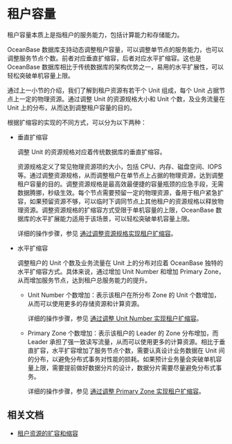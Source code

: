 # 租户容量

租户容量本质上是指租户的服务能力，包括计算能力和存储能力。

OceanBase 数据库支持动态调整租户容量，可以调整单节点的服务能力，也可以调整服务节点个数。前者对应垂直扩缩容，后者对应水平扩缩容。这也是 OceanBase 数据库相比于传统数据库的架构优势之一，易用的水平扩展性，可以轻松突破单机容量上限。

通过上一小节的介绍，我们了解到租户资源有若干个 Unit 组成，每个 Unit 占据节点上一定的物理资源。通过调整 Unit 的资源规格大小和 Unit 个数，及业务流量在 Unit 上的分布，从而达到调整租户容量的目的。

根据扩缩容的实现的不同方式，可以分为以下两种：

* 垂直扩缩容

  调整 Unit 的资源规格对应着传统数据库的垂直扩缩容。

  资源规格定义了常见物理资源项的大小，包括 CPU、内存、磁盘空间、IOPS 等。通过调整资源规格，从而调整租户在单节点上占据的物理资源，达到调整租户容量的目的。调整资源规格是最高效最便捷的容量瓶颈的应急手段，无需数据腾挪，秒级生效。每个节点需要预留一定的物理资源，备用于租户紧急扩容，如果预留资源不够，可以临时下调同节点上其他租户的资源规格以释放物理资源。调整资源规格的扩缩容方式受限于单机容量的上限，OceanBase 数据库的水平扩展能力适用于该场景，可以轻松突破单机容量上限。

  详细的操作步骤，参见 [通过调整资源规格实现租户扩缩容](600.common-tenant-operations/800.tenant-scale-in-and-out/200.adjust-resource-specifications.md)。

* 水平扩缩容

  调整租户的 Unit 个数及业务流量在 Unit 上的分布对应着 OceanBase 独特的水平扩缩容方式。具体来说，通过增加 Unit Number 和增加 Primary Zone，从而增加服务节点，达到租户总服务能力的提升。

  * Unit Number 个数增加：表示该租户在所分布 Zone 的 Unit 个数增加，从而可以使用更多的存储资源和计算资源。
  
    详细的操作步骤，参见 [通过调整 Unit Number 实现租户扩缩容](600.common-tenant-operations/800.tenant-scale-in-and-out/300.adjust-unit-number.md)。

  * Primary Zone 个数增加：表示该租户的 Leader 的 Zone 分布增加，而 Leader 承担了强一致读写流量，从而可以使用更多的计算资源。相比于垂直扩容，水平扩容增加了服务节点个数，需要认真设计业务数据在 Unit 间的分布，以避免分布式事务对性能的损耗。如果预计业务量会突破单机容量上限，需要提前做好数据分片的设计，数据分片需要尽量避免分布式事务。
  
    详细的操作步骤，参见 [通过调整 Primary Zone 实现租户扩缩容](600.common-tenant-operations/800.tenant-scale-in-and-out/400.adjust-primary-zone.md)。

## 相关文档

* [租户资源的扩容和缩容](600.common-tenant-operations/800.tenant-scale-in-and-out/100.introduction-to-tenant-scale-in-and-out.md)
